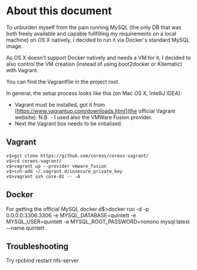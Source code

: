 # About this document
To unburden myself from the pain running MySQL (the only DB that was both freely available and capable fullfilling my requirements on a local machine) on OS X natively, I decided to run it via Docker's standard MySQL image.
 
As OS X doesn't support Docker natively and needs a VM for it, I decided to also control the VM creation (instead of using boot2docker or Kitematic) with Vagrant.
 
You can find the Vagrantfile in the project root.
 
In general, the setup process looks like this (on Mac OS X, IntelliJ IDEA):
 
* Vagrant must be installed, got it from [https://www.vagrantup.com/downloads.html](the official Vagrant website). N.B. - I used also the VMWare Fusion provider. 
* Next the Vagrant box needs to be initialised.
 
## Vagrant
    v$>git clone https://github.com/coreos/coreos-vagrant/
    v$>cd coreos-vagrant/
    v$>vagrant up --provider vmware_fusion
    v$>ssh-add ~/.vagrant.d/insecure_private_key
    v$>vagrant ssh core-01 -- -A

## Docker
For getting the official MySQL docker 
    d$>docker run -d -p 0.0.0.0:3306:3306 -e MYSQL_DATABASE=quintett -e MYSQL_USER=quintett -e MYSQL_ROOT_PASSWORD=nonono mysql:latest --name quintett
    
   
## Troubleshooting

Try
        rpcbind restart nfs-server